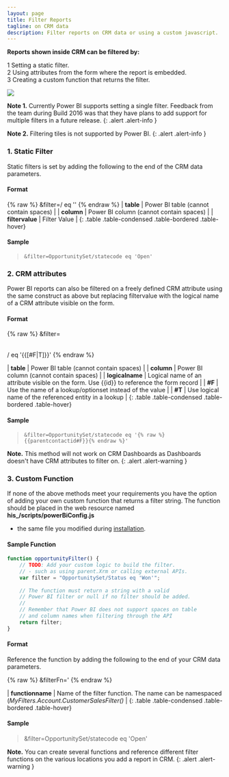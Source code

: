 ```yaml
---
layout: page
title: Filter Reports
tagline: on CRM data
description: Filter reports on CRM data or using a custom javascript.
---
```


**Reports shown inside CRM can be filtered by:**

<span class="badge badge-info">1</span> Setting a static filter.   
<span class="badge badge-info">2</span> Using attributes from the form where the report is embedded.   
<span class="badge badge-info">3</span> Creating a custom function that returns the filter.   

[![]({{BASE_PATH}}/assets/images/crm-config/crm-config-report-filter.png)]({{BASE_PATH}}/assets/images/crm-config/crm-config-report-filter.png)


**Note 1.** Currently Power BI supports setting a single filter. Feedback from the team during Build 2016 was that they have plans to add support for multiple filters in a future release.
{: .alert .alert-info }

**Note 2.** Filtering  tiles is not supported by Power BI.
{: .alert .alert-info }

### 1. Static Filter
Static filters is set by adding the following to the end of the CRM data parameters.

#### Format
{% raw %}
    &filter=<table>/<column> eq '<filtervalue>'
{% endraw %}
| **table** | Power BI table (cannot contain spaces) |
| **column** | Power BI column (cannot contain spaces) |
| **filtervalue** | Filter Value  |
{: .table .table-condensed .table-bordered .table-hover}

#### Sample
   > `&filter=OpportunitySet/statecode eq 'Open'`

### 2. CRM attributes
Power BI reports can also be filtered on a freely defined CRM attribute using the same construct as above but replacing filtervalue with the logical name
of a CRM attribute visible on the form.

#### Format
{% raw %}
    &filter=<table>/<column> eq '{{<logicalname>[#F|T]}}'
{% endraw %}

| **table** | Power BI table (cannot contain spaces) |
| **column** | Power BI column (cannot contain spaces) |
| **logicalname** | Logical name of an attribute visible on the form. Use \{\{id\}\} to reference the form record |
| **#F** | Use the name of a lookup/optionset instead of the value |
| **#T** | Use logical name of the referenced entity in a lookup |
{: .table .table-condensed .table-bordered .table-hover}

#### Sample

   > `&filter=OpportunitySet/statecode eq '{% raw %}{{parentcontactid#F}}{% endraw %}'`

**Note.** This method will not work on CRM Dashboards as Dashboards doesn't have CRM attributes to filter on.
{: .alert .alert-warning }

### 3. Custom Function
If none of the above methods meet your requirements you have the option of adding your own custom function that returns a filter string. The function should be placed in the web resource named **his_/scripts/powerBiConfig.js**
- the same file you modified during [installation](install-solution.html).

#### Sample Function
```js
function opportunityFilter() {
    // TODO: Add your custom logic to build the filter. 
    // - such as using parent.Xrm or calling external APIs.
    var filter = "OpportunitySet/Status eq 'Won'";
        
    // The function must return a string with a valid 
    // Power BI filter or null if no filter should be added.
    //
    // Remember that Power BI does not support spaces on table
    // and column names when filtering through the API
    return filter;
}
```

#### Format

Reference the function by adding the following to the end of your CRM data parameters.

{% raw %}
    &filterFn=<functionname>'
{% endraw %}

| **functionname** | Name of the filter function. The name can be namespaced (*MyFilters.Account.CustomerSalesFilter()* |
{: .table .table-condensed .table-bordered .table-hover}

#### Sample

   > &filter=OpportunitySet/statecode eq 'Open'


**Note.** You can create several functions and reference different filter functions on the various locations you add a report in CRM.
{: .alert .alert-warning }